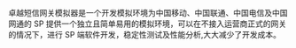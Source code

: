 卓越短信网关模拟器是一个开发模拟环境为中国移动、中国联通、中国电信及中国网通的 SP 提供一个独立且简单易用的模拟环境，可以在不接入运营商正式的网关的情况下，进行 SP 端软件开发，稳定性测试及性能分析,大大减少了开发成本。
